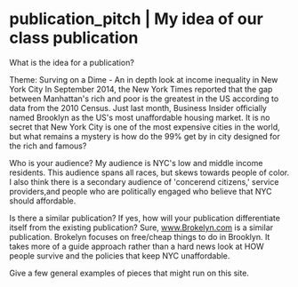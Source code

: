 # publication_pitch | My idea of our class publication 

What is the idea for a publication? 

<p>Theme: Surving on a Dime - An in depth look at income inequality in New York City 
In September 2014, the New York Times reported that the gap between Manhattan's rich and poor is the greatest in the US according to data from the 2010 Census. Just last month, Business Insider officially named Brooklyn as the US's most unaffordable housing market. It is no secret that New York City is one of the most expensive cities in the world, but what remains a mystery is how do the 99% get by in city designed for the rich and famous? </p>

Who is your audience?
My audience is NYC's low and middle income residents. This audience spans all races, but skews towards people of color. 
I also think there is a secondary audience of 'concerend citizens,' service providers,and people who are politically engaged who believe that NYC should affordable.  

Is there a similar publication? If yes, how will your publication differentiate itself from the existing publication?
Sure, www.Brokelyn.com is a similar publication. Brokelyn focuses on free/cheap things to do in Brooklyn. It takes more of a guide approach rather than a hard news look at HOW people survive and the policies that keep NYC unaffordable. 

Give a few general examples of pieces that might run on this site.

